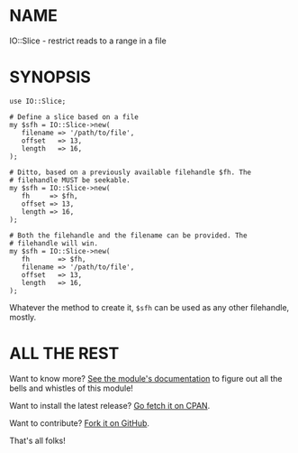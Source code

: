 NAME
====

IO::Slice - restrict reads to a range in a file

SYNOPSIS
========

    use IO::Slice;

    # Define a slice based on a file
    my $sfh = IO::Slice->new(
       filename => '/path/to/file',
       offset   => 13,
       length   => 16,
    );

    # Ditto, based on a previously available filehandle $fh. The
    # filehandle MUST be seekable.
    my $sfh = IO::Slice->new(
       fh     => $fh,
       offset => 13,
       length => 16,
    );

    # Both the filehandle and the filename can be provided. The
    # filehandle will win.
    my $sfh = IO::Slice->new(
       fh       => $fh,
       filename => '/path/to/file',
       offset   => 13,
       length   => 16,
    );

Whatever the method to create it, `$sfh` can be used as any other
filehandle, mostly.

ALL THE REST
============

Want to know more? [See the module's documentation](http://search.cpan.org/perldoc?IO::Slice) to figure out
all the bells and whistles of this module!

Want to install the latest release? [Go fetch it on CPAN](http://search.cpan.org/dist/IO::Slice/).

Want to contribute? [Fork it on GitHub](https://github.com/polettix/IO::Slice).

That's all folks!

